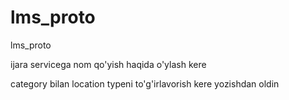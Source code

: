 # lms_proto
lms_proto


ijara servicega nom qo'yish haqida o'ylash kere

category bilan location typeni to'g'irlavorish kere yozishdan oldin
